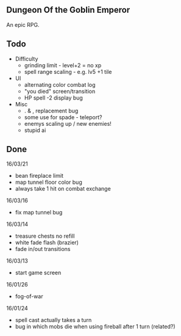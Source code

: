 Dungeon Of the Goblin Emperor
-----------------------------
An epic RPG.

Todo
----
- Difficulty
	- grinding limit - level+2 = no xp
	- spell range scaling - e.g. lv5 +1 tile
- UI
	- alternating color combat log
	- "you died" screen/transition
	- HP spell -2 display bug
- Misc
	- . & , replacement bug
	- some use for spade - teleport?
	- enemys scaling up / new enemies!
	- stupid ai

Done
----
16/03/21
- bean fireplace limit
- map tunnel floor color bug
- always take 1 hit on combat exchange

16/03/16
- fix map tunnel bug

16/03/14
- treasure chests no refill
- white fade flash (brazier)
- fade in/out transitions

16/03/13
- start game screen

16/01/26
- fog-of-war

16/01/24
- spell cast actually takes a turn
- bug in which mobs die when using fireball after 1 turn (related?)
